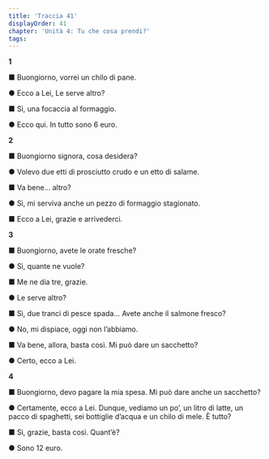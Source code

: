 ```yaml
---
title: 'Traccia 41'
displayOrder: 41
chapter: 'Unità 4: Tu che cosa prendi?'
tags:
---
```


**1**

■ Buongiorno, vorrei un chilo di pane.

● Ecco a Lei, Le serve altro?

■ Sì, una focaccia al formaggio.

● Ecco qui. In tutto sono 6 euro.

**2**

■ Buongiorno signora, cosa desidera?

● Volevo due etti di prosciutto crudo e un etto di salame.

■ Va bene... altro?

● Sì, mi serviva anche un pezzo di formaggio stagionato.

■ Ecco a Lei, grazie e arrivederci.

**3**

■ Buongiorno, avete le orate fresche?

● Sì, quante ne vuole?

■ Me ne dia tre, grazie.

● Le serve altro?

■ Sì, due tranci di pesce spada... Avete anche il salmone fresco?

● No, mi dispiace, oggi non l’abbiamo.

■ Va bene, allora, basta così. Mi può dare un sacchetto?

● Certo, ecco a Lei.

**4**

■ Buongiorno, devo pagare la mia spesa. Mi può dare anche un sacchetto?

● Certamente, ecco a Lei. Dunque, vediamo un po’, un litro di latte, un pacco di spaghetti, sei bottiglie d’acqua e un chilo di mele. È tutto?

■ Sì, grazie, basta così. Quant’è?

● Sono 12 euro.
